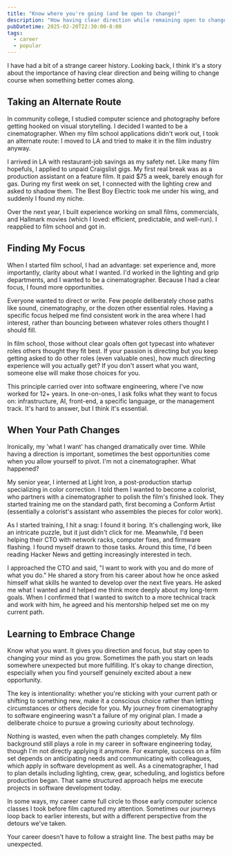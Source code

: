 ```yaml
---
title: "Know where you're going (and be open to change)"
description: "How having clear direction while remaining open to change shaped my journey from film school to software engineering, and why both focus and flexibility matter in any career."
pubDatetime: 2025-02-20T22:30:00-8:00
tags:
  - career
  - popular
---
```


I have had a bit of a strange career history. Looking back, I think it's a story about the importance of having clear direction and being willing to change course when something better comes along.

## Taking an Alternate Route

In community college, I studied computer science and photography before getting
hooked on visual storytelling. I decided I wanted to be a cinematographer. When
my film school applications didn't work out, I took
an alternate route: I moved to LA and tried to make it in the film industry
anyway.

I arrived in LA with restaurant-job savings as my safety net. Like many film
hopefuls, I applied to unpaid Craigslist gigs. My first real break was as a
production assistant on a feature film. It paid $75 a week, barely enough for
gas. During my first week on set, I connected with the lighting crew and asked
to shadow them. The Best Boy Electric took me under his wing, and suddenly I
found my niche.

Over the next year, I built experience working on small films, commercials, and
Hallmark movies (which I loved: efficient, predictable, and well-run). I
reapplied to film school and got in.

## Finding My Focus

When I started film school, I had an advantage: set experience and, more
importantly, clarity about what I wanted. I'd worked in the lighting and grip
departments, and I wanted to be a cinematographer. Because I had a clear focus,
I found more opportunities.

Everyone wanted to direct or write. Few people deliberately chose paths like
sound, cinematography, or the dozen other essential roles. Having a specific
focus helped me find consistent work in the area where I had interest, rather
than bouncing between whatever roles others thought I should fill.

In film school, those without clear goals often got typecast into whatever roles
others thought they fit best. If your passion is directing but you keep getting
asked to do other roles (even valuable ones), how much directing experience will
you actually get? If you don't assert what you want, someone else will make
those choices for you.

This principle carried over into software engineering, where I've now worked for
12+ years. In one-on-ones, I ask folks what they want to focus on:
infrastructure, AI, front-end, a specific language, or the management track.
It's hard to answer, but I think it's essential.


## When Your Path Changes

Ironically, my 'what I want' has changed dramatically over time. While
having a direction is important, sometimes the best opportunities come when you
allow yourself to pivot. I'm not a cinematographer. What happened? 

My senior year, I interned at Light Iron, a post-production startup specializing
in color correction. I told them I wanted to become a colorist, who partners
with a cinematographer to polish the film's finished look. They started training
me on the standard path, first becoming a Conform Artist (essentially a
colorist's assistant who assembles the pieces for color work).

As I started training, I hit a snag: I found it boring. It's challenging work,
like an intricate puzzle, but it just didn't click for me. Meanwhile, I'd been
helping their CTO with network racks, computer fixes, and firmware flashing. I
found myself drawn to those tasks. Around this time, I'd been reading Hacker
News and getting increasingly interested in tech. 

I approached the CTO and said, "I want to work with you and do more of what you
do." He shared a story from his career about how he once asked himself what
skills he wanted to develop over the next five years.  He asked me what I wanted
and it helped me think more deeply about my long-term goals.
When I confirmed that I wanted to switch to a more technical track and
work with him, he agreed and his mentorship helped set me on my current path.

## Learning to Embrace Change

Know what you want. It gives you direction and focus, but stay open to
changing your mind as you grow. Sometimes the path you start on leads somewhere
unexpected but more fulfilling. It's okay to change direction, especially when
you find yourself genuinely excited about a new opportunity.

The key is intentionality: whether you're sticking with your current path or
shifting to something new, make it a conscious choice rather than letting
circumstances or others decide for you. My journey from cinematography to
software engineering wasn't a failure of my original plan. I made a deliberate
choice to pursue a growing curiosity about technology.

Nothing is wasted, even when the path changes completely.  My film background
still plays a role in my career in software engineering today, though I'm not
directly applying it anymore. For example, success on a film set depends on
anticipating needs and communicating with colleagues, which apply in software
development as well.  As a cinematographer, I had to plan details including
lighting, crew, gear, scheduling, and logistics before production began.  That
same structured approach helps me execute projects in software development
today.

In some ways, my career came full circle to those early computer science classes
I took before film captured my attention. Sometimes our journeys loop back to
earlier interests, but with a different perspective from the detours we've taken.

Your career doesn't have to follow a straight line. The best paths may be
unexpected.